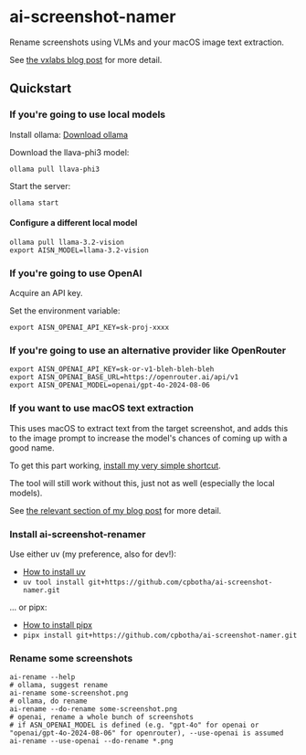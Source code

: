 # ai-screenshot-namer

Rename screenshots using VLMs and your macOS image text extraction.

See [the vxlabs blog post](https://vxlabs.com/2024/05/25/ai-screenshot-renamer-with-ollama-llava-gpt-4o-and-macos-ocr/) for more detail.

## Quickstart

### If you're going to use local models

Install ollama: [Download ollama](https://ollama.com/download)

Download the llava-phi3 model:

```shell
ollama pull llava-phi3
```

Start the server:

```shell
ollama start
```

#### Configure a different local model

```shell
ollama pull llama-3.2-vision
export AISN_MODEL=llama-3.2-vision
```

### If you're going to use OpenAI

Acquire an API key.

Set the environment variable:

```shell
export AISN_OPENAI_API_KEY=sk-proj-xxxx
```

### If you're going to use an alternative provider like OpenRouter

```shell
export AISN_OPENAI_API_KEY=sk-or-v1-bleh-bleh-bleh
export AISN_OPENAI_BASE_URL=https://openrouter.ai/api/v1
export AISN_OPENAI_MODEL=openai/gpt-4o-2024-08-06
```

### If you want to use macOS text extraction

This uses macOS to extract text from the target screenshot, and adds this to the image prompt to increase the model's chances of coming up with a good name.

To get this part working, [install my very simple shortcut](https://www.icloud.com/shortcuts/8ca57fbab726476f90c85f40fa7b40f2).

The tool will still work without this, just not as well (especially the local models).

See [the relevant section of my blog post](https://vxlabs.com/2024/05/25/ai-screenshot-renamer-with-ollama-llava-gpt-4o-and-macos-ocr/#macos-shortcut-for-command-line-extraction-of-text-from-images) for more detail.

### Install ai-screenshot-renamer

Use either uv (my preference, also for dev!):

- [How to install uv](https://docs.astral.sh/uv/getting-started/installation/)
- `uv tool install git+https://github.com/cpbotha/ai-screenshot-namer.git`

... or pipx:

- [How to install pipx](https://pipx.pypa.io/stable/installation/#installing-pipx)
- `pipx install git+https://github.com/cpbotha/ai-screenshot-namer.git`

### Rename some screenshots

```shell
ai-rename --help
# ollama, suggest rename
ai-rename some-screenshot.png
# ollama, do rename
ai-rename --do-rename some-screenshot.png
# openai, rename a whole bunch of screenshots
# if ASN_OPENAI_MODEL is defined (e.g. "gpt-4o" for openai or "openai/gpt-4o-2024-08-06" for openrouter), --use-openai is assumed
ai-rename --use-openai --do-rename *.png
```
